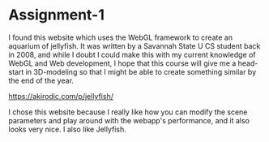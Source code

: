 # Assignment-1
I found this website which uses the WebGL framework to create an aquarium of jellyfish. It was written by a Savannah State U CS student back in 2008, and while I doubt I could make this with my current knowledge of WebGL and Web development, I hope that this course will give me a head-start in 3D-modeling so that I might be able to create something similar by the end of the year.

https://akirodic.com/p/jellyfish/

I chose this website because I really like how you can modify the scene parameters and play around with the webapp's performance, and it also looks very nice.
I also like Jellyfish.

